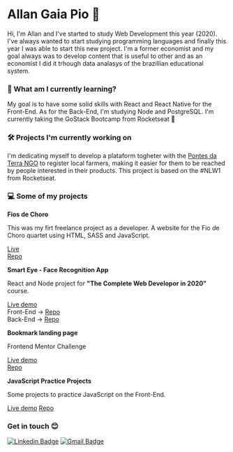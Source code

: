 # Allan Gaia Pio 🔭

Hi, I'm Allan and I've started to study Web Development this year (2020). I've always wanted to start studying programming languages and finally this year I was able to start this new project. I'm a former economist and my goal always was to develop content that is useful to other and as an economist I did it trhough data analasys of the brazillian educational system.

### 📖 What am I currently learning?

My goal is to have some solid skills with React and React Native for the Front-End. As for the Back-End, I'm studying Node and PostgreSQL.
I'm currently taking the GoStack Bootcamp from Rocketseat 🚀

### 🛠️ Projects I'm currently working on
I'm dedicating myself to develop a plataform togheter with the [Pontes da Terra NGO](https://pontesdaterra.com.br/) to register local farmers, making it easier for them to be reached by people interested in their products. This project is based on the #NLW1 from Rocketseat.


### 💻 Some of my projects

**Fios de Choro**

This was my firt freelance project as a developer. A website for the Fio de Choro quartet using HTML, SASS and JavaScript.

[Live](http://www.fiosdechoro.com.br) <br>
[Repo](https://github.com/allangpio/fiosdechoro_site) 


**Smart Eye - Face Recognition App**

React and Node project for __"The Complete Web Developor in 2020"__ course.

[Live demo](https://smart-eye-face-recognition.herokuapp.com) <br>
Front-End -> [Repo](https://github.com/allangpio/smart-eyes) <br>
Back-End -> [Repo](https://github.com/allangpio/smart-brain-api)


**Bookmark landing page**

Frontend Mentor Challenge

[Live demo](https://allangpio.github.io/bookmark-landing-page/) <br>
[Repo](https://github.com/allangpio/bookmark-landing-page)

**JavaScript Practice Projects**

Some projects to practice JavaScript on the Front-End.

[Live demo](https://allangpio.github.io/JS-practice-projects/)
[Repo](https://github.com/allangpio/JS-practice-projects)

### Get in touch 😊

[![Linkedin Badge](https://img.shields.io/badge/-Allan-blue?style=flat-square&logo=Linkedin&logoColor=white&link=https://www.linkedin.com/in/allangp/)](https://www.linkedin.com/in/allangp/) 
[![Gmail Badge](https://img.shields.io/badge/-gpioallan@gmail.com-c14438?style=flat-square&logo=Gmail&logoColor=white&link=mailto:gpioallan@gmail.com)](mailto:gpioallan@gmail.com)

<!--
**allangpio/allangpio** is a ✨ _special_ ✨ repository because its `README.md` (this file) appears on your GitHub profile.

Here are some ideas to get you started:

-  I’m currently working on ...
- 🌱 I’m currently learning ...
- 👯 I’m looking to collaborate on ...
- 🤔 I’m looking for help with ...
- 💬 Ask me about ...
- 📫 How to reach me: ...
- 😄 Pronouns: ...
- ⚡ Fun fact: ...
-->
